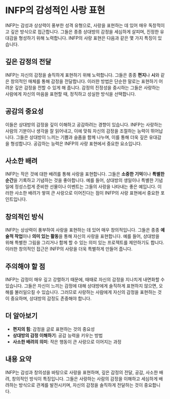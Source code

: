 # INFP의 감성적인 사랑 표현

INFP는 감성과 상상력이 풍부한 성격 유형으로, 사랑을 표현하는 데 있어 매우 독창적이고 깊은 방식으로 접근합니다. 그들은 종종 상대방의 감정을 세심하게 살피며, 진정한 유대감을 형성하기 위해 노력합니다. INFP의 사랑 표현은 다음과 같은 몇 가지 특징이 있습니다.

## 깊은 감정의 전달

INFP는 자신의 감정을 솔직하게 표현하기 위해 노력합니다. 그들은 종종 **편지**나 **시**와 같은 창의적인 매체를 통해 감정을 전달합니다. 이러한 방법은 단순한 말로는 표현하기 어려운 깊은 감정을 전할 수 있게 해 줍니다. 감정의 진정성을 중시하는 그들은 사랑하는 사람에게 자신의 마음을 표현할 때, 정직하고 성실한 방식을 선택합니다.

## 공감의 중요성

이들은 상대방의 감정을 깊이 이해하고 공감하려는 경향이 있습니다. INFP는 사랑하는 사람의 기분이나 생각을 잘 읽어내고, 이에 맞춰 자신의 감정을 조절하는 능력이 뛰어납니다. 그들은 상대방이 느끼는 기쁨과 슬픔을 함께 나누며, 이를 통해 더욱 깊은 유대감을 형성합니다. 공감하는 능력은 INFP의 사랑 표현에서 중요한 요소입니다.

## 사소한 배려

INFP는 작은 것에 대한 배려를 통해 사랑을 표현합니다. 그들은 **소중한 기억**이나 **특별한 순간**을 기록하고 기념하는 것을 좋아합니다. 예를 들어, 상대방의 생일이나 특별한 기념일에 정성스럽게 준비한 선물이나 이벤트는 그들의 사랑을 나타내는 좋은 예입니다. 이러한 사소한 배려가 쌓여 큰 사랑으로 이어진다는 점이 INFP의 사랑 표현에서 중요한 포인트입니다.

## 창의적인 방식

INFP는 상상력이 풍부하여 사랑을 표현하는 데 있어 매우 창의적입니다. 그들은 종종 **예술적 작업**이나 **의미 있는 활동**을 통해 자신의 사랑을 표현합니다. 예를 들어, 상대방을 위해 특별한 그림을 그리거나 함께 할 수 있는 의미 있는 프로젝트를 제안하기도 합니다. 이러한 창의적인 접근은 INFP의 사랑을 더욱 특별하게 만들어 줍니다.

## 주의해야 할 점

INFP는 감정이 매우 깊고 강렬하기 때문에, 때때로 자신의 감정을 지나치게 내면화할 수 있습니다. 그들은 자신이 느끼는 감정에 대해 상대방에게 솔직하게 표현하지 않으면, 오해를 불러일으킬 수 있습니다. 그러므로 사랑하는 사람에게 자신의 감정을 표현하는 것이 중요하며, 상대방의 감정도 존중해야 합니다.

## 더 알아보기

- **편지의 힘**: 감정을 글로 표현하는 것의 중요성
- **상대방의 감정 이해하기**: 공감 능력을 키우는 방법
- **사소한 배려의 의미**: 작은 행동이 큰 사랑으로 이어지는 과정

## 내용 요약

INFP는 감성과 창의성을 바탕으로 사랑을 표현하며, 깊은 감정의 전달, 공감, 사소한 배려, 창의적인 방식이 특징입니다. 그들은 사랑하는 사람의 감정을 이해하고 세심하게 배려하는 방식으로 관계를 발전시키며, 자신의 감정을 솔직하게 전달하는 것이 중요합니다.